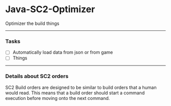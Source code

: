 # Java-SC2-Optimizer
Optimizer the build things
___

### Tasks
- [ ] Automatically load data from json or from game 
- [ ] Things

___

### Details about SC2 orders

SC2 Build orders are designed to be similar to build orders that a human would read. This means that a build order
should start a command execution before moving onto the next command.